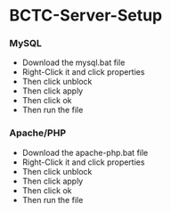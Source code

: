 # BCTC-Server-Setup
### MySQL
* Download the mysql.bat file
* Right-Click it and click properties
* Then click unblock
* Then click apply
* Then click ok
* Then run the file
### Apache/PHP
* Download the apache-php.bat file
* Right-Click it and click properties
* Then click unblock
* Then click apply
* Then click ok
* Then run the file
